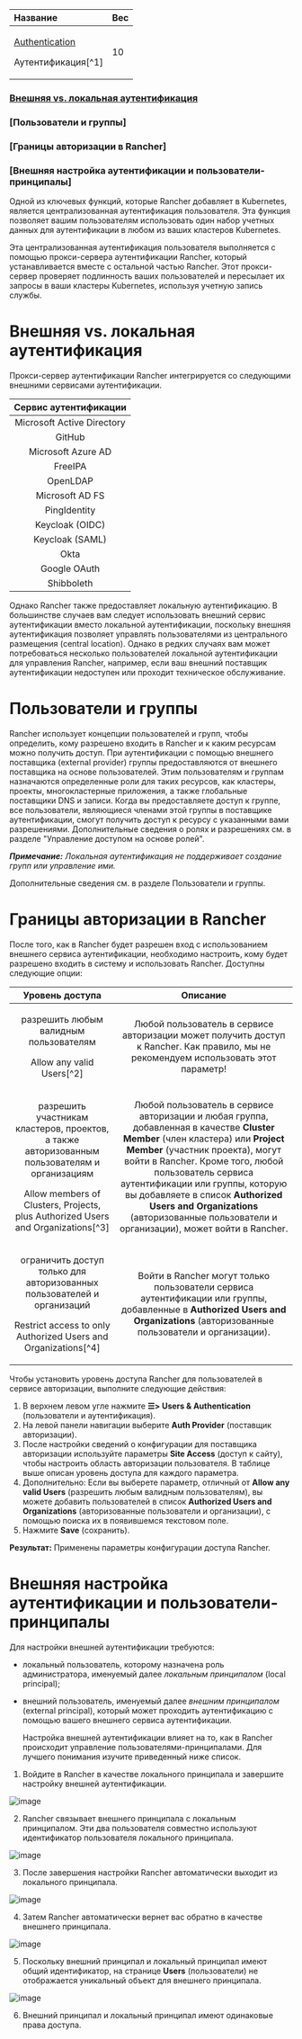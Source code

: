 ﻿


|**Название**|**Вес**|
| :- | :- |
|<p>[Authentication](https://github.com/rancher/docs/blob/master/content/rancher/v2.6/en/admin-settings/authentication/_index.md) </p><p>Аутентификация[^1]</p>|10|


### [Внешняя vs. локальная аутентификация](https://github.com/markizz01/test/blob/main/ru/Authentication/Authentication.md#внешняя-vs-локальная-аутентификация-1)

### [Пользователи и группы]

### [Границы авторизации в Rancher]

### [Внешняя настройка аутентификации и пользователи-принципалы]

Одной из ключевых функций, которые Rancher добавляет в Kubernetes, является централизованная аутентификация пользователя. Эта функция позволяет вашим пользователям использовать один набор учетных данных для аутентификации в любом из ваших кластеров Kubernetes.

  Эта централизованная аутентификация пользователя выполняется с помощью прокси-сервера аутентификации Rancher, который устанавливается вместе с остальной частью Rancher. Этот прокси-сервер проверяет подлинность ваших пользователей и пересылает их запросы в ваши кластеры Kubernetes, используя учетную запись службы.
# Внешняя vs. локальная аутентификация
  Прокси-сервер аутентификации Rancher интегрируется со следующими внешними сервисами аутентификации.


|**Сервис аутентификации**|
| :-: |
|Microsoft Active Directory|
|GitHub|
|Microsoft Azure AD|
|FreeIPA|
|OpenLDAP|
|Microsoft AD FS|
|PingIdentity|
|Keycloak (OIDC)|
|Keycloak (SAML)|
|Okta|
|Google OAuth|
|Shibboleth|

  Однако Rancher также предоставляет локальную аутентификацию. В большинстве случаев вам следует использовать внешний сервис аутентификации вместо локальной аутентификации, поскольку внешняя аутентификация позволяет управлять пользователями из центрального размещения (central location). Однако в редких случаях вам может потребоваться несколько пользователей локальной аутентификации для управления Rancher, например, если ваш внешний поставщик аутентификации недоступен или проходит техническое обслуживание.
# Пользователи и группы
  Rancher использует концепции пользователей и групп, чтобы определить, кому разрешено входить в Rancher и к каким ресурсам можно получить доступ. При аутентификации с помощью внешнего поставщика (external provider) группы предоставляются от внешнего поставщика на основе пользователей. Этим пользователям и группам назначаются определенные роли для таких ресурсов, как кластеры, проекты, многокластерные приложения, а также глобальные поставщики DNS и записи. Когда вы предоставляете доступ к группе, все пользователи, являющиеся членами этой группы в поставщике аутентификации, смогут получить доступ к ресурсу с указанными вами разрешениями. Дополнительные сведения о ролях и разрешениях см. в разделе "Управление доступом на основе ролей".

***Примечание:** Локальная аутентификация не поддерживает создание групп или управление ими.*

  Дополнительные сведения см. в разделе Пользователи и группы.

# Границы авторизации в Rancher
  После того, как в Rancher будет разрешен вход с использованием внешнего сервиса аутентификации, необходимо настроить, кому будет разрешено входить в систему и использовать Rancher. Доступны следующие опции:


|**Уровень доступа**|**Описание**|
| :-: | :-: |
|<p>разрешить любым валидным пользователям</p><p>Allow any valid Users[^2]</p>|Любой пользователь в сервисе авторизации может получить доступ к Rancher. Как правило, мы не рекомендуем использовать этот параметр!|
|<p>разрешить участникам кластеров, проектов, а также авторизованным пользователям и организациям</p><p>Allow members of Clusters, Projects, plus Authorized Users and Organizations[^3]</p>|Любой пользователь в сервисе авторизации и любая группа, добавленная в качестве **Cluster Member** (член кластера) или **Project Member** (участник проекта), могут войти в Rancher. Кроме того, любой пользователь сервиса аутентификации или группы, которую вы добавляете в список **Authorized Users and Organizations** (авторизованные пользователи и организации), может войти в Rancher.|
|<p>ограничить доступ только для авторизованных пользователей и организаций</p><p>Restrict access to only Authorized Users and Organizations[^4]</p>|Войти в Rancher могут только пользователи сервиса аутентификации или группы, добавленные в **Authorized Users and Organizations** (авторизованные пользователи и организации).|

  Чтобы установить уровень доступа Rancher для пользователей в сервисе авторизации, выполните следующие действия:

1. В верхнем левом угле нажмите **☰> Users & Authentication** (пользователи и аутентификация).
1. На левой панели навигации выберите **Auth Provider** (поставщик авторизации).
1. После настройки сведений о конфигурации для поставщика авторизации используйте параметры **Site Access** (доступ к сайту), чтобы настроить область авторизации пользователя. В таблице выше описан уровень доступа для каждого параметра.
1. Дополнительно: Если вы выберете параметр, отличный от **Allow any valid Users** (разрешить любым валидным пользователям), вы можете добавить пользователей в список **Authorized Users and Organizations** (авторизованные пользователи и организации), с помощью поиска их в появившемся текстовом поле.
1. Нажмите **Save** (сохранить).

**Результат:** Применены параметры конфигурации доступа Rancher.


# Внешняя настройка аутентификации и пользователи-принципалы
Для настройки внешней аутентификации требуются:

- локальный пользователь, которому назначена роль администратора, именуемый далее *локальным принципалом* (local principal);
- внешний пользователь, именуемый далее *внешним принципалом* (external principal), который может проходить аутентификацию с помощью вашего внешнего сервиса аутентификации.

  Настройка внешней аутентификации влияет на то, как в Rancher происходит управление пользователями-принципалами. Для лучшего понимания изучите приведенный ниже список.

1. Войдите в Rancher в качестве локального принципала и завершите настройку внешней аутентификации.

![image](https://user-images.githubusercontent.com/119851242/207583431-9bf18187-bf47-463c-ba4f-4fd8374369ef.png)


2. Rancher связывает внешнего принципала с локальным принципалом. Эти два пользователя совместно используют идентификатор пользователя локального принципала.

![image](https://user-images.githubusercontent.com/119851242/207583465-58b3e47b-5da2-4945-bb95-2464d7465522.png)


3. После завершения настройки Rancher автоматически выходит из локального принципала.

![image](https://user-images.githubusercontent.com/119851242/207583496-551ee87d-024f-436f-a223-88dcfde9ea91.png)


4. Затем Rancher автоматически вернет вас обратно в качестве внешнего принципала.

![image](https://user-images.githubusercontent.com/119851242/207583539-4c62d803-1082-42a8-89e8-a900815ed359.png)


5. Поскольку внешний принципал и локальный принципал имеют общий идентификатор, на странице **Users** (пользователи) не отображается уникальный объект для внешнего принципала.

![image](https://user-images.githubusercontent.com/119851242/207583566-379c620c-f018-4bc6-b889-dd95b1fb78e3.png)


6. Внешний принципал и локальный принципал имеют одинаковые права доступа.


 
